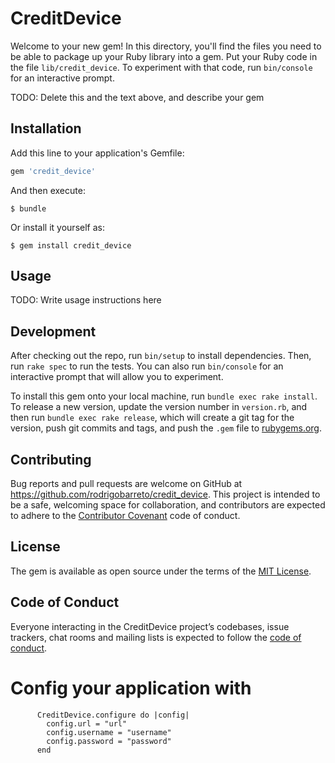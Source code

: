 # CreditDevice

Welcome to your new gem! In this directory, you'll find the files you need to be able to package up your Ruby library into a gem. Put your Ruby code in the file `lib/credit_device`. To experiment with that code, run `bin/console` for an interactive prompt.

TODO: Delete this and the text above, and describe your gem

## Installation

Add this line to your application's Gemfile:

```ruby
gem 'credit_device'
```

And then execute:

    $ bundle

Or install it yourself as:

    $ gem install credit_device

## Usage

TODO: Write usage instructions here

## Development

After checking out the repo, run `bin/setup` to install dependencies. Then, run `rake spec` to run the tests. You can also run `bin/console` for an interactive prompt that will allow you to experiment.

To install this gem onto your local machine, run `bundle exec rake install`. To release a new version, update the version number in `version.rb`, and then run `bundle exec rake release`, which will create a git tag for the version, push git commits and tags, and push the `.gem` file to [rubygems.org](https://rubygems.org).

## Contributing

Bug reports and pull requests are welcome on GitHub at https://github.com/rodrigobarreto/credit_device. This project is intended to be a safe, welcoming space for collaboration, and contributors are expected to adhere to the [Contributor Covenant](http://contributor-covenant.org) code of conduct.

## License

The gem is available as open source under the terms of the [MIT License](https://opensource.org/licenses/MIT).

## Code of Conduct

Everyone interacting in the CreditDevice project’s codebases, issue trackers, chat rooms and mailing lists is expected to follow the [code of conduct](https://github.com/rodrigobarreto/credit_device/blob/master/CODE_OF_CONDUCT.md).


# Config your application with
```
      CreditDevice.configure do |config|
        config.url = "url"
        config.username = "username"
        config.password = "password"
      end
```